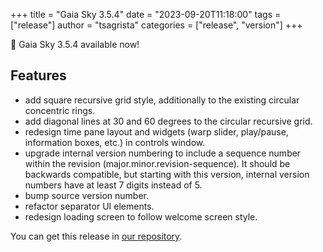 +++
title = "Gaia Sky 3.5.4"
date = "2023-09-20T11:18:00"
tags = ["release"]
author = "tsagrista"
categories = ["release", "version"]
+++

📢 Gaia Sky 3.5.4 available now!

<!--more-->


## Features
- add square recursive grid style, additionally to the existing circular concentric rings.
- add diagonal lines at 30 and 60 degrees to the circular recursive grid.
- redesign time pane layout and widgets (warp slider, play/pause, information boxes, etc.) in controls window.
- upgrade internal version numbering to include a sequence number within the revision (major.minor.revision-sequence). It should be backwards compatible, but starting with this version, internal version numbers have at least 7 digits instead of 5.
- bump source version number.
- refactor separator UI elements.
- redesign loading screen to follow welcome screen style.

You can get this release in [our repository](https://gaia.ari.uni-heidelberg.de/gaiasky/releases//3.5.4.36b53b006/).